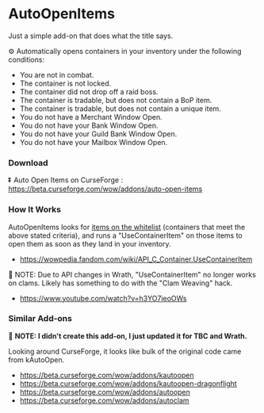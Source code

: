 # AutoOpenItems

Just a simple add-on that does what the title says.

⚙️ Automatically opens containers in your inventory under the following conditions:

- You are not in combat.
- The container is not locked.
- The container did not drop off a raid boss.
- The container is tradable, but does not contain a BoP item.
- The container is tradable, but does not contain a unique item.
- You do not have a Merchant Window Open.
- You do not have your Bank Window Open.
- You do not have your Guild Bank Window Open.
- You do not have your Mailbox Window Open.

### Download

⏬ Auto Open Items on CurseForge : https://beta.curseforge.com/wow/addons/auto-open-items

### How It Works

AutoOpenItems looks for [items on the whitelist](https://github.com/Gogo1951/AutoOpenItems/blob/main/AutoOpenItems.lua#L7) (containers that meet the above stated criteria), and runs a "UseContainerItem" on those items to open them as soon as they land in your inventory. 

- https://wowpedia.fandom.com/wiki/API_C_Container.UseContainerItem

🚫 NOTE: Due to API changes in Wrath, "UseContainerItem" no longer works on clams. Likely has something to do with the "Clam Weaving" hack.

- https://www.youtube.com/watch?v=h3YO7jeoOWs

### Similar Add-ons

👏 **NOTE: I didn't create this add-on, I just updated it for TBC and Wrath.**

Looking around CurseForge, it looks like bulk of the original code came from kAutoOpen.

- https://beta.curseforge.com/wow/addons/kautoopen
- https://beta.curseforge.com/wow/addons/kautoopen-dragonflight
- https://beta.curseforge.com/wow/addons/autoopen
- https://beta.curseforge.com/wow/addons/autoclam
